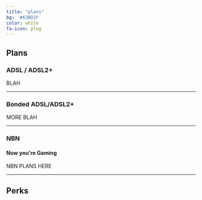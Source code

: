 ```yaml
---
title: "plans"
bg: '#63BD2F'
color: white
fa-icon: plug
---
```


## Plans

### ADSL / ADSL2+

BLAH


-------------------------

### Bonded ADSL/ADSL2+

MORE BLAH



-------------------------


### NBN

#### Now you're Gaming

NBN PLANS HERE


-------------------------

## Perks

